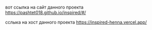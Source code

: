 вот ссылка на сайт данного проекта https://pashtet018.github.io/inspired/#/

сслыка на хост данного проекта https://inspired-henna.vercel.app/
